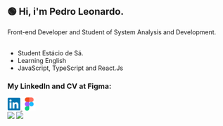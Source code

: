 <h2> 🟢 Hi, i'm Pedro Leonardo.</h2>
Front-end Developer and Student of System Analysis and Development.<br></br>
 

 <ul>
 <li>Student Estácio de Sá.</li>
 <li>Learning English</li>
 <li>JavaScript, TypeScript and React.Js</li>
</ul>

 <h3/>My LinkedIn and CV at Figma:</h3>

 <div id="badges">
  <a href = "https://www.linkedin.com/in/pedroleodev" target="_blank">
    <img src="https://github.com/devicons/devicon/blob/master/icons/linkedin/linkedin-original.svg" title="Linkedin" alt="Linkedin" width="30" height="30"/>
  </a>
  <a href ="https://www.figma.com/file/v01UJTdziL4Z5nyeXS4RRL/Curriculo?node-id=0%3A1&t=8pCEzTx6wfqK40Er-1" target="_blank">
  <img src="https://github.com/devicons/devicon/blob/master/icons/figma/figma-original.svg" title="Figma" alt="Figma" width="30" height="30">
  </a>
</div>

<div>
<img src="https://github-readme-stats.vercel.app/api?username=pedrosrc&theme=chartreuse-dark&show_icons=true"  width="350">
<img src="https://github-readme-stats.vercel.app/api/top-langs/?username=pedrosrc&layout=compact&theme=chartreuse-dark" width="315">
</div>










